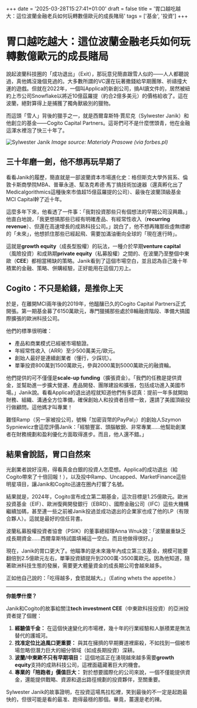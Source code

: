 +++
date = '2025-03-28T15:27:41+01:00'
draft = false
title = '胃口越吃越大：這位波蘭金融老兵如何玩轉數億歐元的成長賭局'
tags = ['基金', '投資']
+++

# 胃口越吃越大：這位波蘭金融老兵如何玩轉數億歐元的成長賭局

說起波蘭科技圈的「成功退出」（Exit），那玩意兒簡直跟雪人似的——人人都聽說過，真他媽沒幾個見過的。大多數所謂的VC還在玩著撒錢給早期團隊、祈禱撞大運的遊戲。但就在2022年，一個叫Applica的新創公司，搞AI讀文件的，居然被紐約上市公司Snowflake以將近10億茲羅提（約合2億多美元）的價格給收了。這在波蘭，絕對算得上是捕獲了獨角獸級別的獵物。

而這頭「雪人」背後的獵手之一，就是西爾韋斯特·賈尼克（Sylwester Janik）和他創立的基金——Cogito Capital Partners。這哥們可不是什麼愣頭青，他在金融這渾水裡泡了快三十年了。

![Sylwester Janik](https://bi.im-g.pl/im/9e/a0/1c/z29980318Q.jpg) *Image source: Materialy Prasowe (via forbes.pl)*

## 三十年磨一劍，他不想再玩早期了

看看Janik的履歷，簡直就是一部波蘭資本市場進化史：格但斯克大學外貿系、倫敦卡斯商學院MBA、普華永道、幫洛克希德·馬丁搞技術加速器（還真孵化出了Medicalgorithmics這種後來市值超15億茲羅提的公司）、最後在波蘭頂級基金MCI Capital幹了近十年。

這麼多年下來，他看透了一件事：「我對投資那些只有個想法的早期公司沒興趣。」他直白地說，「我更想搞那些已經有明確產品、有經常性收入（**recurring revenue**）、但還在高速增長的成熟科技公司。」說白了，他不想再賭那些虛無缥緲的「未來」，他想抓住那些已經起飛、需要加滿油衝向全球的「現在進行時」。

這就是**growth equity**（成長型股權）的玩法，一種介於早期**venture capital**（風險投資）和成熟期**private equity**（私募股權）之間的、在波蘭乃至整個中東歐（**CEE**）都相當稀缺的策略。Janik看到了這個市場空白，並且認為自己幾十年積累的金融、策略、併購經驗，正好能用在這個刀刃上。

## Cogito：不只是給錢，是推你上天

於是，在離開MCI兩年後的2019年，他醞釀已久的Cogito Capital Partners正式開張。第一期基金募了6150萬歐元，專門獵捕那些處於B輪融資階段、準備大搞國際擴張的歐洲科技公司。

他們的標準很明確：
*   產品和商業模式已經被市場驗證。
*   年經常性收入（ARR）至少500萬美元/歐元。
*   創始人最好是連續創業者（懂行，少踩坑）。
*   單筆投資800萬到1500萬歐元，參與2000萬到5000萬歐元的融資輪。

他們提供的可不僅僅是**scale-up funding**（擴張資金）。「我們的任務是提供資金，並幫助進一步擴大營運、產品開發、團隊建設和擴張，包括成功進入美國市場。」Janik說。看看Applica的退出過程就知道他們有多認真：提前一年多就開始財務、組織、溝通全方位準備，確保創始人和投資者目標一致，還請了美國頂級投行做顧問。這他媽才叫專業！

難怪Ramp（另一家被投公司，號稱「加密貨幣的PayPal」）的創始人Szymon Sypniewicz會這麼評價Janik：「經驗豐富、頭腦敏銳、非常專業……他幫助創業者在財務規劃和盈利優化方面取得進步。而且，他人還不錯。」

## 結果會說話，胃口自然來

光創業者說好沒用，得看真金白銀的投資人怎麼想。Applica的成功退出（給Cogito帶來了十倍回報！），以及投中Ramp、Uncapped、MarketFinance這些明星項目，讓Janik和Cogito迅速在圈內打響了名號。

結果就是，2024年，Cogito宣布成立第二期基金，這次目標是1.25億歐元。歐洲投資基金（EIF）、歐洲復興開發銀行（EBRD）、國際金融公司（IFC）這些大機構繼續加碼，甚至連一些之前被Janik投過並成功退出的企業家也成了他的LP（有限合夥人）。這就是最好的信任背書。

波蘭私募股權投資者協會（PSIK）的董事總經理Anna Wnuk說：「波蘭嚴重缺乏成長期資金……西爾韋斯特試圖填補這一空白。而且他做得很好。」

現在，Janik的胃口更大了。他瞄準的是未來幾年內成立第三支基金，規模可能要翻倍到2.5億歐元左右，單筆投資額提升到2000萬-3500萬歐元。因為他知道，隨著歐洲科技生態的發展，需要更大體量資金的成長期公司會越來越多。

正如他自己說的：「吃得越多，食慾就越大。」（Eating whets the appetite.）

---

**你能學什麼？**

Janik和Cogito的故事給關注**tech investment CEE**（中東歐科技投資）的亞洲投資者提了個醒：

1.  **經驗值千金：** 在這個快速變化的市場裡，幾十年的行業經驗和人脈積累是無法替代的護城河。
2.  **找准定位比追風口更重要：** 與其在擁擠的早期賽道裡廝殺，不如找到一個被市場忽略但潛力巨大的細分領域（如成長期投資）深耕。
3.  **波蘭/中東歐不只有早期項目：** 這個地區正在湧現越來越多需要**growth equity**支持的成熟科技公司，這裡面蘊藏著巨大的機會。
4.  **專業的「陪跑者」價值巨大：** 對於想要國際化的公司來說，一個不僅能提供資金，還能提供戰略、資源和退出路徑規劃的投資夥伴，至關重要。

Sylwester Janik的故事證明，在投資這場馬拉松裡，笑到最後的不一定是起跑最快的，但很可能是看的最准、跑得最穩的那個。畢竟，薑還是老的辣。

